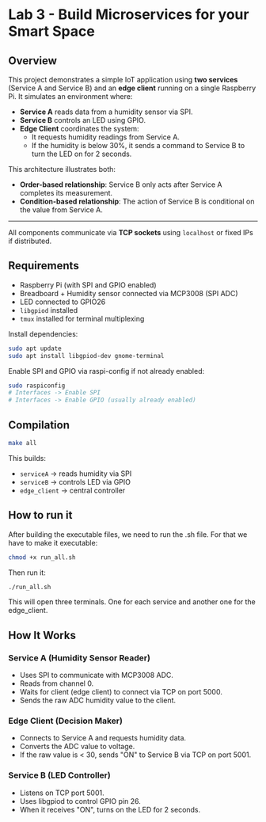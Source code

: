 # Lab 3 - Build Microservices for your Smart Space

## Overview

This project demonstrates a simple IoT application using **two services** (Service A and Service B) and an **edge client** running on a single Raspberry Pi. It simulates an environment where:

- **Service A** reads data from a humidity sensor via SPI.
- **Service B** controls an LED using GPIO.
- **Edge Client** coordinates the system:
  - It requests humidity readings from Service A.
  - If the humidity is below 30%, it sends a command to Service B to turn the LED on for 2 seconds.

This architecture illustrates both:

- **Order-based relationship**: Service B only acts after Service A completes its measurement.
- **Condition-based relationship**: The action of Service B is conditional on the value from Service A.

---

All components communicate via **TCP sockets** using `localhost` or fixed IPs if distributed.

## Requirements

- Raspberry Pi (with SPI and GPIO enabled)
- Breadboard + Humidity sensor connected via MCP3008 (SPI ADC)
- LED connected to GPIO26
- `libgpiod` installed
- `tmux` installed for terminal multiplexing

Install dependencies:

```bash
sudo apt update
sudo apt install libgpiod-dev gnome-terminal
```

Enable SPI and GPIO via raspi-config if not already enabled:

```bash
sudo raspiconfig
# Interfaces -> Enable SPI
# Interfaces -> Enable GPIO (usually already enabled)
```

## Compilation

```bash
make all
```


This builds:

* `serviceA` -> reads humidity via SPI
* `serviceB` -> controls LED via GPIO
* `edge_client` -> central controller

## How to run it

After building the executable files, we need to run the .sh file. For that we have to make it executable:

```bash
chmod +x run_all.sh
```

Then run it:

```bash
./run_all.sh
```

This will open three terminals. One for each service and another one for the edge_client.


## How It Works

### Service A (Humidity Sensor Reader)

- Uses SPI to communicate with MCP3008 ADC.
- Reads from channel 0.
- Waits for client (edge client) to connect via TCP on port 5000.
- Sends the raw ADC humidity value to the client.

### Edge Client (Decision Maker)

- Connects to Service A and requests humidity data.
- Converts the ADC value to voltage.
- If the raw value is < 30, sends "ON" to Service B via TCP on port 5001.

### Service B (LED Controller)

- Listens on TCP port 5001.
- Uses libgpiod to control GPIO pin 26.
- When it receives "ON", turns on the LED for 2 seconds.
